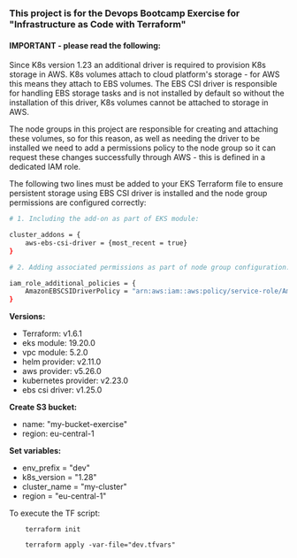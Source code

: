 ### This project is for the Devops Bootcamp Exercise for "Infrastructure as Code with Terraform" 

#### IMPORTANT - please read the following:

Since K8s version 1.23 an additional driver is required to provision K8s storage in AWS. K8s volumes attach to cloud platform's storage - for AWS this means they attach to EBS volumes. The EBS CSI driver is responsible for handling EBS storage tasks and is not installed by default so without the installation of this driver, K8s volumes cannot be attached to storage in AWS. 

The node groups in this project are responsible for creating and attaching these volumes, so for this reason, as well as needing the driver to be installed we need to add a permissions policy to the node group so it can request these changes successfully through AWS - this is defined in a dedicated IAM role.

The following two lines must be added to your EKS Terraform file to ensure persistent storage using EBS CSI driver is installed and the node group permissions are configured correctly:

```sh
# 1. Including the add-on as part of EKS module:

cluster_addons = {
    aws-ebs-csi-driver = {most_recent = true}
}

# 2. Adding associated permissions as part of node group configuration:

iam_role_additional_policies = {
    AmazonEBSCSIDriverPolicy = "arn:aws:iam::aws:policy/service-role/AmazonEBSCSIDriverPolicy"
}
```

**Versions:**
- Terraform: v1.6.1
- eks module: 19.20.0
- vpc module: 5.2.0
- helm provider: v2.11.0 
- aws provider: v5.26.0
- kubernetes provider: v2.23.0
- ebs csi driver: v1.25.0

**Create S3 bucket:** 
- name: "my-bucket-exercise"
- region: eu-central-1

**Set variables:**
- env_prefix = "dev"
- k8s_version = "1.28"
- cluster_name = "my-cluster"
- region = "eu-central-1"

To execute the TF script:
```
    terraform init

    terraform apply -var-file="dev.tfvars"
```